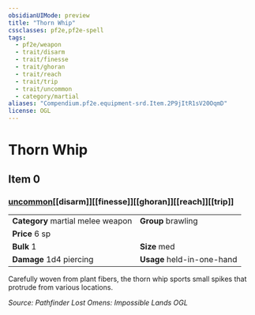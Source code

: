 ```yaml
---
obsidianUIMode: preview
title: "Thorn Whip"
cssclasses: pf2e,pf2e-spell
tags:
  - pf2e/weapon
  - trait/disarm
  - trait/finesse
  - trait/ghoran
  - trait/reach
  - trait/trip
  - trait/uncommon
  - category/martial
aliases: "Compendium.pf2e.equipment-srd.Item.2P9jItR1sV20OqmD"
license: OGL
---
```

# Thorn Whip
## Item 0
### [uncommon](uncommon "Uncommon Rarity Trait")[[disarm]][[finesse]][[ghoran]][[reach]][[trip]]

|  |  |
| -- | -- |
| **Category** martial melee weapon | **Group** brawling |
| **Price** 6 sp |  |
| **Bulk** 1 | **Size** med |
| **Damage** 1d4 piercing  | **Usage** held-in-one-hand |



Carefully woven from plant fibers, the thorn whip sports small spikes that protrude from various locations.

*Source: Pathfinder Lost Omens: Impossible Lands*
*OGL*